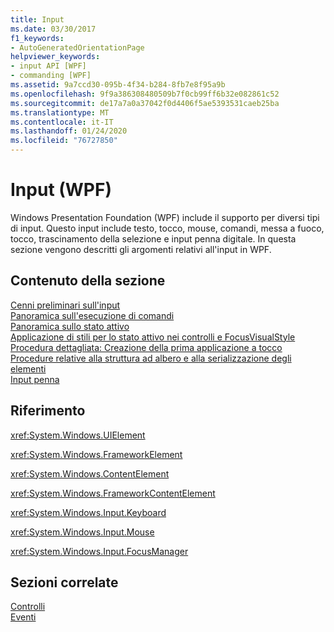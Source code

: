 ```yaml
---
title: Input
ms.date: 03/30/2017
f1_keywords:
- AutoGeneratedOrientationPage
helpviewer_keywords:
- input API [WPF]
- commanding [WPF]
ms.assetid: 9a7ccd30-095b-4f34-b284-8fb7e8f95a9b
ms.openlocfilehash: 9f9a386308480509b7f0cb99ff6b32e082861c52
ms.sourcegitcommit: de17a7a0a37042f0d4406f5ae5393531caeb25ba
ms.translationtype: MT
ms.contentlocale: it-IT
ms.lasthandoff: 01/24/2020
ms.locfileid: "76727850"
---
```

# <a name="input-wpf"></a>Input (WPF)
Windows Presentation Foundation (WPF) include il supporto per diversi tipi di input. Questo input include testo, tocco, mouse, comandi, messa a fuoco, tocco, trascinamento della selezione e input penna digitale. In questa sezione vengono descritti gli argomenti relativi all'input in WPF.  
  
## <a name="in-this-section"></a>Contenuto della sezione  
 [Cenni preliminari sull'input](input-overview.md)  
 [Panoramica sull'esecuzione di comandi](commanding-overview.md)  
 [Panoramica sullo stato attivo](focus-overview.md)  
 [Applicazione di stili per lo stato attivo nei controlli e FocusVisualStyle](styling-for-focus-in-controls-and-focusvisualstyle.md)  
 [Procedura dettagliata: Creazione della prima applicazione a tocco](walkthrough-creating-your-first-touch-application.md)  
 [Procedure relative alla struttura ad albero e alla serializzazione degli elementi](input-and-commands-how-to-topics.md)  
 [Input penna](digital-ink.md)  
  
## <a name="reference"></a>Riferimento  
 <xref:System.Windows.UIElement>  
  
 <xref:System.Windows.FrameworkElement>  
  
 <xref:System.Windows.ContentElement>  
  
 <xref:System.Windows.FrameworkContentElement>  
  
 <xref:System.Windows.Input.Keyboard>  
  
 <xref:System.Windows.Input.Mouse>  
  
 <xref:System.Windows.Input.FocusManager>  
  
## <a name="related-sections"></a>Sezioni correlate  
 [Controlli](../controls/index.md)  
  [Eventi](events-wpf.md)
